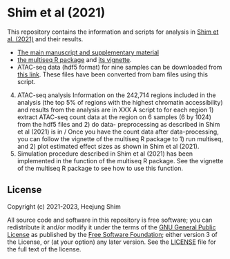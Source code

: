# Shim et al (2021)

This repository contains the information and scripts for analysis in [Shim et al. (2021)][multiseq-arxiv] and their results.  

  * [The main manuscript and supplementary material][multiseq-arxiv]
  * [the multiseq R package][multiseq-package] and [its vignette][multiseq-web].
  * ATAC-seq data (hdf5 format) for nine samples can be downloaded from [this link][ATAC-seq-hdf5]. These files have been converted from bam files using this script. 
4.	ATAC-seq analysis 
Information on the 242,714 regions included in the analysis (the top 5% of regions with the highest chromatin accessibility) and results from the analysis are in XXX
A script to for each region 1) extract ATAC-seq count data at the region on 6 samples (6 by 1024) from the hdf5 files and 2) do data-  preprocessing as described in Shim et al (2021) is in /
Once you have the count data after data-processing, you can follow the vignette of the multiseq R package to 1) run multiseq, and 2) plot estimated effect sizes as shown in Shim et al (2021).
5.	Simulation procedure described in Shim et al (2021) has been implemented in the function of the multiseq R package. See the vignette of the multiseq R package to see how to use this function. 


## License

Copyright (c) 2021-2023, Heejung Shim

All source code and software in this repository is free software; you
can redistribute it and/or modify it under the terms of the
[GNU General Public License][gpl] as published by the
[Free Software Foundation][fsf]; either version 3 of the License, or
(at your option) any later version. See the [LICENSE](LICENSE) file
for the full text of the license.


[multiseq-arxiv]: XXX
[gpl]: http://www.gnu.org/licenses/gpl.html
[fsf]: https://www.fsf.org
[multiseq-web]: https://heejungshim.github.io/multiseq
[multiseq-package]: https://github.com/heejungshim/multiseq 
[ATAC-seq-hdf5]: XXX

